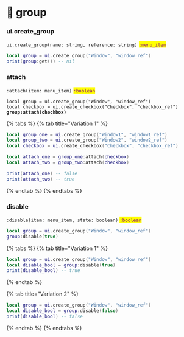 # 🕍 group

### ui.create\_group

`ui.create_group(name: string, reference: string)` <mark style="color:purple;">`:menu_item`</mark>

```lua
local group = ui.create_group("Window", "window_ref")
print(group:get()) -- nil
```

### attach

`:attach(item: menu_item)` <mark style="color:purple;">`:boolean`</mark>

<pre class="language-lua"><code class="lang-lua">local group = ui.create_group("Window", "window_ref")
local checkbox = ui.create_checkbox("Checkbox", "checkbox_ref")
<strong>group:attach(checkbox)
</strong></code></pre>

{% tabs %}
{% tab title="Variation 1" %}
```lua
local group_one = ui.create_group("Window1", "window1_ref")
local group_two = ui.create_group("Window2", "window2_ref")
local checkbox = ui.create_checkbox("Checkbox", "checkbox_ref")

local attach_one = group_one:attach(checkbox)
local attach_two = group_two:attach(checkbox)

print(attach_one) -- false
print(attach_two) -- true
```
{% endtab %}
{% endtabs %}

### disable

`:disable(item: menu_item, state: boolean)` <mark style="color:purple;">`:boolean`</mark>

```lua
local group = ui.create_group("Window", "window_ref")
group:disable(true)
```

{% tabs %}
{% tab title="Variation 1" %}
```lua
local group = ui.create_group("Window", "window_ref")
local disable_bool = group:disable(true)
print(disable_bool) -- true
```
{% endtab %}

{% tab title="Variation 2" %}
```lua
local group = ui.create_group("Window", "window_ref")
local disable_bool = group:disable(false)
print(disable_bool) -- false
```
{% endtab %}
{% endtabs %}
